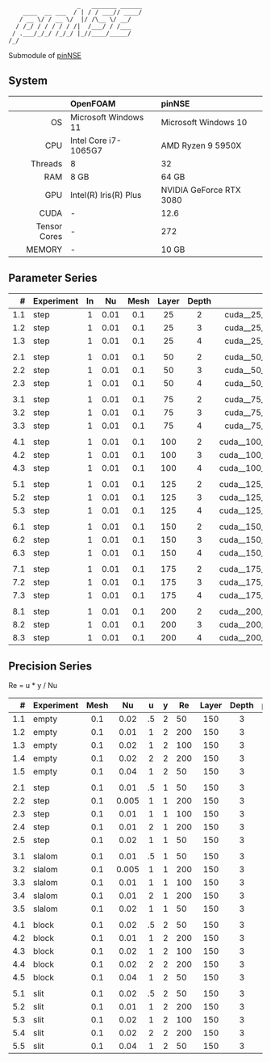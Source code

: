 ```text
                   _   _______ ______
    ____  __ ___  / | / / ___// ____/
   / __ \/ / __ \/  |/ /\__ \/ __/   
  / /_/ / / / / / /|  /___/ / /___   
 / .___/_/_/ /_/_/ |_//____/_____/   
/_/                                  
```

Submodule of [pinNSE](https://github.com/s9latimm/pinnse)

## System

|              | OpenFOAM              | pinNSE                  |
|-------------:|:----------------------|:------------------------|
|           OS | Microsoft Windows 11  | Microsoft Windows 10    |
|          CPU | Intel Core i7-1065G7  | AMD Ryzen 9 5950X       |
|      Threads | 8                     | 32                      |
|          RAM | 8 GB                  | 64 GB                   |
|          GPU | Intel(R) Iris(R) Plus | NVIDIA GeForce RTX 3080 |
|         CUDA | -                     | 12.6                    |
| Tensor Cores | -                     | 272                     |
|       MEMORY | -                     | 10 GB                   |


## Parameter Series

|   # | Experiment | In  |  Nu  | Mesh | Layer | Depth |                 ID |
|----:|:-----------|:---:|:----:|:----:|:-----:|:-----:|-------------------:|
| 1.1 | step       |  1  | 0.01 | 0.1  |  25   |   2   |        cuda__25__2 |
| 1.2 | step       |  1  | 0.01 | 0.1  |  25   |   3   |        cuda__25__3 |
| 1.3 | step       |  1  | 0.01 | 0.1  |  25   |   4   |        cuda__25__4 |
|     |            |     |      |      |       |       |                    |
| 2.1 | step       |  1  | 0.01 | 0.1  |  50   |   2   |        cuda__50__2 |
| 2.2 | step       |  1  | 0.01 | 0.1  |  50   |   3   |        cuda__50__3 |
| 2.3 | step       |  1  | 0.01 | 0.1  |  50   |   4   |        cuda__50__4 |
|     |            |     |      |      |       |       |                    |
| 3.1 | step       |  1  | 0.01 | 0.1  |  75   |   2   |        cuda__75__2 |
| 3.2 | step       |  1  | 0.01 | 0.1  |  75   |   3   |        cuda__75__3 |
| 3.3 | step       |  1  | 0.01 | 0.1  |  75   |   4   |        cuda__75__4 |
|     |            |     |      |      |       |       |                    |
| 4.1 | step       |  1  | 0.01 | 0.1  |  100  |   2   |       cuda__100__2 |
| 4.2 | step       |  1  | 0.01 | 0.1  |  100  |   3   |       cuda__100__3 |
| 4.3 | step       |  1  | 0.01 | 0.1  |  100  |   4   |       cuda__100__4 |
|     |            |     |      |      |       |       |                    |
| 5.1 | step       |  1  | 0.01 | 0.1  |  125  |   2   |       cuda__125__2 |
| 5.2 | step       |  1  | 0.01 | 0.1  |  125  |   3   |       cuda__125__3 |
| 5.3 | step       |  1  | 0.01 | 0.1  |  125  |   4   |       cuda__125__4 |
|     |            |     |      |      |       |       |                    |
| 6.1 | step       |  1  | 0.01 | 0.1  |  150  |   2   |       cuda__150__2 |
| 6.2 | step       |  1  | 0.01 | 0.1  |  150  |   3   |       cuda__150__3 |
| 6.3 | step       |  1  | 0.01 | 0.1  |  150  |   4   |       cuda__150__4 |
|     |            |     |      |      |       |       |                    |
| 7.1 | step       |  1  | 0.01 | 0.1  |  175  |   2   |       cuda__175__2 |
| 7.2 | step       |  1  | 0.01 | 0.1  |  175  |   3   |       cuda__175__3 |
| 7.3 | step       |  1  | 0.01 | 0.1  |  175  |   4   |       cuda__175__4 |
|     |            |     |      |      |       |       |                    |
| 8.1 | step       |  1  | 0.01 | 0.1  |  200  |   2   |       cuda__200__2 |
| 8.2 | step       |  1  | 0.01 | 0.1  |  200  |   3   |       cuda__200__3 |
| 8.3 | step       |  1  | 0.01 | 0.1  |  200  |   4   |       cuda__200__4 |



## Precision Series

Re = u * y / Nu

|   # | Experiment | Mesh |  Nu   | u  | y | Re  | Layer | Depth | pinNSE |                          ID |
|----:|:-----------|:----:|:-----:|:--:|---|-----|:-----:|:-----:|:------:|----------------------------:|
| 1.1 | empty      | 0.1  | 0.02  | .5 | 2 | 50  |  150  |   3   |   x    |  empty__0_100__0_020__0_500 |
| 1.2 | empty      | 0.1  | 0.01  | 1  | 2 | 200 |  150  |   3   |   x    |  empty__0_100__0_010__1_000 |
| 1.3 | empty      | 0.1  | 0.02  | 1  | 2 | 100 |  150  |   3   |   x    |  empty__0_100__0_020__1_000 |
| 1.4 | empty      | 0.1  | 0.02  | 2  | 2 | 200 |  150  |   3   |   x    |  empty__0_100__0_020__2_000 |
| 1.5 | empty      | 0.1  | 0.04  | 1  | 2 | 50  |  150  |   3   |   x    |  empty__0_100__0_040__1_000 |
|     |            |      |       |    |   |     |       |       |        |                             |
| 2.1 | step       | 0.1  | 0.01  | .5 | 1 | 50  |  150  |   3   |   x    |   step__0_100__0_010__0_500 |
| 2.2 | step       | 0.1  | 0.005 | 1  | 1 | 200 |  150  |   3   |   x    |   step__0_100__0_005__1_000 |
| 2.3 | step       | 0.1  | 0.01  | 1  | 1 | 100 |  150  |   3   |   x    |   step__0_100__0_010__1_000 |
| 2.4 | step       | 0.1  | 0.01  | 2  | 1 | 200 |  150  |   3   |   x    |   step__0_100__0_010__2_000 |
| 2.5 | step       | 0.1  | 0.02  | 1  | 1 | 50  |  150  |   3   |   x    |   step__0_100__0_020__1_000 |
|     |            |      |       |    |   |     |       |       |        |                             |
| 3.1 | slalom     | 0.1  | 0.01  | .5 | 1 | 50  |  150  |   3   |   x    | slalom__0_100__0_010__0_500 |
| 3.2 | slalom     | 0.1  | 0.005 | 1  | 1 | 200 |  150  |   3   |   x    | slalom__0_100__0_005__1_000 |
| 3.3 | slalom     | 0.1  | 0.01  | 1  | 1 | 100 |  150  |   3   |   x    | slalom__0_100__0_010__1_000 |
| 3.4 | slalom     | 0.1  | 0.01  | 2  | 1 | 200 |  150  |   3   |   x    | slalom__0_100__0_010__2_000 |
| 3.5 | slalom     | 0.1  | 0.02  | 1  | 1 | 50  |  150  |   3   |   x    | slalom__0_100__0_020__1_000 |
|     |            |      |       |    |   |     |       |       |        |                             |
| 4.1 | block      | 0.1  | 0.02  | .5 | 2 | 50  |  150  |   3   |   x    |  block__0_100__0_020__0_500 |
| 4.2 | block      | 0.1  | 0.01  | 1  | 2 | 200 |  150  |   3   |   x    |  block__0_100__0_010__1_000 |
| 4.3 | block      | 0.1  | 0.02  | 1  | 2 | 100 |  150  |   3   |   x    |  block__0_100__0_020__1_000 |
| 4.4 | block      | 0.1  | 0.02  | 2  | 2 | 200 |  150  |   3   |   +    |  block__0_100__0_020__2_000 |
| 4.5 | block      | 0.1  | 0.04  | 1  | 2 | 50  |  150  |   3   |        |  block__0_100__0_040__1_000 |
|     |            |      |       |    |   |     |       |       |        |                             |
| 5.1 | slit       | 0.1  | 0.02  | .5 | 2 | 50  |  150  |   3   |        |   slit__0_100__0_020__0_500 |
| 5.2 | slit       | 0.1  | 0.01  | 1  | 2 | 200 |  150  |   3   |        |   slit__0_100__0_010__1_000 |
| 5.3 | slit       | 0.1  | 0.02  | 1  | 2 | 100 |  150  |   3   |        |   slit__0_100__0_020__1_000 |
| 5.4 | slit       | 0.1  | 0.02  | 2  | 2 | 200 |  150  |   3   |        |   slit__0_100__0_020__2_000 |
| 5.5 | slit       | 0.1  | 0.04  | 1  | 2 | 50  |  150  |   3   |        |   slit__0_100__0_040__1_000 |
